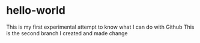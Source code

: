 # hello-world
This is my first experimental attempt to know  what I can do with Github
This is the second branch I created and made change
